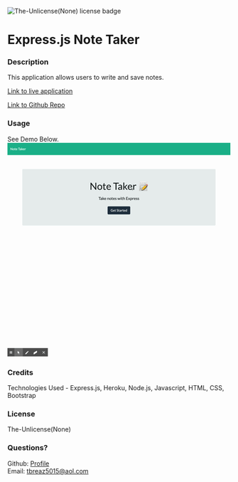  ![The-Unlicense(None) license badge](https://img.shields.io/static/v1?label=license&message=The-Unlicense(None)&color=blue)

  # Express.js Note Taker

  ### Description
  This application allows users to write and save notes.

  [Link to live application](https://safe-gorge-23279.herokuapp.com/)

  [Link to Github Repo](https://github.com/tbreazier/note-taker)

  ### Usage
  See Demo Below. <br />
  ![demo of site](https://github.com/tbreazier/note-taker/blob/master/assets/Note%20Taker.gif)

  ### Credits
  Technologies Used - Express.js, Heroku, Node.js, Javascript, HTML, CSS, Bootstrap

  ### License
  The-Unlicense(None)

  ### Questions?
  Github: [Profile](https://github.com/tbreazier)  
  Email: tbreaz5015@aol.com
